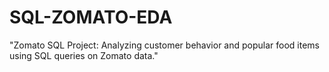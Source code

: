 # SQL-ZOMATO-EDA
"Zomato SQL Project: Analyzing customer behavior and popular food items using SQL queries on Zomato data."

